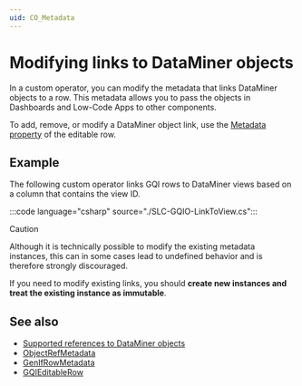 ```yaml
---
uid: CO_Metadata
---
```


# Modifying links to DataMiner objects

In a custom operator, you can modify the metadata that links DataMiner objects to a row. This metadata allows you to pass the objects in Dashboards and Low-Code Apps to other components.

To add, remove, or modify a DataMiner object link, use the [Metadata property](xref:GQI_GQIRow#properties) of the editable row.

## Example

The following custom operator links GQI rows to DataMiner views based on a column that contains the view ID.

:::code language="csharp" source="./SLC-GQIO-LinkToView.cs":::

> [!CAUTION]
> Although it is technically possible to modify the existing metadata instances, this can in some cases lead to undefined behavior and is therefore strongly discouraged.
>
> If you need to modify existing links, you should **create new instances and treat the existing instance as immutable**.

## See also

- [Supported references to DataMiner objects](xref:GQI_ObjectRefMetadata#dmaobjectref)
- [ObjectRefMetadata](xref:GQI_ObjectRefMetadata)
- [GenIfRowMetadata](xref:GQI_GenIfRowMetadata)
- [GQIEditableRow](xref:GQI_GQIEditableRow)
